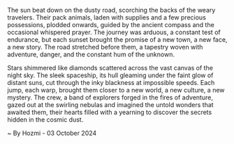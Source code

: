 
The sun beat down on the dusty road, scorching the backs of the weary travelers. Their pack animals, laden with supplies and a few precious possessions, plodded onwards, guided by the ancient compass and the occasional whispered prayer. The journey was arduous, a constant test of endurance, but each sunset brought the promise of a new town, a new face, a new story. The road stretched before them, a tapestry woven with adventure, danger, and the constant hum of the unknown. 

Stars shimmered like diamonds scattered across the vast canvas of the night sky. The sleek spaceship, its hull gleaming under the faint glow of distant suns, cut through the inky blackness at impossible speeds. Each jump, each warp, brought them closer to a new world, a new culture, a new mystery. The crew, a band of explorers forged in the fires of adventure, gazed out at the swirling nebulas and imagined the untold wonders that awaited them, their hearts filled with a yearning to discover the secrets hidden in the cosmic dust.

~ By Hozmi - 03 October 2024
